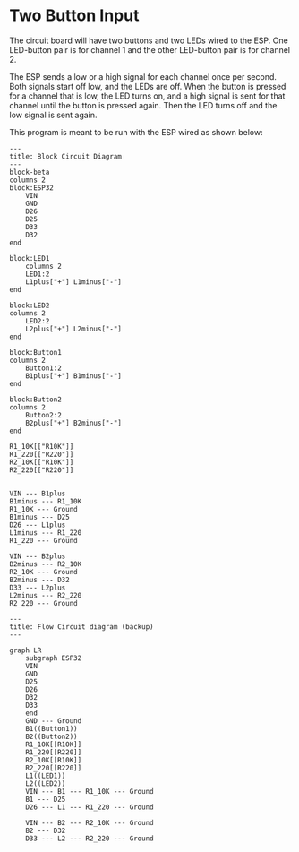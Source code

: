 # Two Button Input

The circuit board will have two buttons and two LEDs wired to the ESP. One LED-button pair is for channel 1 and the other LED-button pair is for channel 2.

The ESP sends a low or a high signal for each channel once per second. Both signals start off low, and the LEDs are off. When the button is pressed for a channel that is low, the LED turns on, and a high signal is sent for that channel until the button is pressed again. Then the LED turns off and the low signal is sent again.

This program is meant to be run with the ESP wired as shown below:
```mermaid
---
title: Block Circuit Diagram
---
block-beta
columns 2
block:ESP32
	VIN
	GND
	D26
	D25
	D33
	D32
end

block:LED1
	columns 2
	LED1:2
	L1plus["+"] L1minus["-"]
end

block:LED2
columns 2
	LED2:2
	L2plus["+"] L2minus["-"]
end

block:Button1
columns 2
	Button1:2
	B1plus["+"] B1minus["-"]
end

block:Button2
columns 2
	Button2:2
	B2plus["+"] B2minus["-"]
end

R1_10K[["R10K"]]
R1_220[["R220"]]
R2_10K[["R10K"]]
R2_220[["R220"]]


VIN --- B1plus
B1minus --- R1_10K 
R1_10K --- Ground
B1minus --- D25
D26 --- L1plus
L1minus --- R1_220
R1_220 --- Ground

VIN --- B2plus
B2minus --- R2_10K
R2_10K --- Ground
B2minus --- D32
D33 --- L2plus
L2minus --- R2_220
R2_220 --- Ground

```

```mermaid
---
title: Flow Circuit diagram (backup)
---

graph LR
	subgraph ESP32
	VIN
	GND
	D25
	D26
	D32
	D33
	end
	GND --- Ground
	B1((Button1))
	B2((Button2))
	R1_10K[[R10K]]
	R1_220[[R220]]
	R2_10K[[R10K]]
	R2_220[[R220]]
	L1((LED1))
	L2((LED2))
	VIN --- B1 --- R1_10K --- Ground
	B1 --- D25
	D26 --- L1 --- R1_220 --- Ground

	VIN --- B2 --- R2_10K --- Ground
	B2 --- D32
	D33 --- L2 --- R2_220 --- Ground
```
